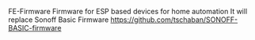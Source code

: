FE-Firmware
Firmware for ESP based devices for home automation
It will replace Sonoff Basic Firmware https://github.com/tschaban/SONOFF-BASIC-firmware
